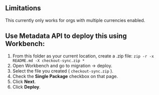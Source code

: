 ## Limitations
This currently only works for orgs with multiple currencies enabled.

## Use Metadata API to deploy this using Workbench:
 1. From this folder as your current location, create a .zip file: 
	```zip -r -x README.md -X checkout-sync.zip *```
 2. Open Workbench and go to migration -> deploy.
 3. Select the file you created ( ```checkout-sync.zip``` ).
 4. Check the **Single Package** checkbox on that page.
 5. Click **Next**.
 6. Click **Deploy**.
